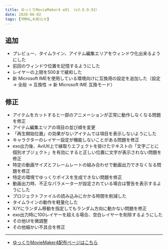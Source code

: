 ```yaml
---
title: ゆっくりMovieMaker4 α91 （v3.9.9.91）
date: 2020-06-02
tags: [YMM4,お知らせ]
---
```

## 追加
- プレビュー、タイムライン、アイテム編集エリアをウィンドウ化出来るようにした
- 前回のウィンドウ位置を記憶するようにした
- レイヤーの上限を500まで緩和した
- 新 Microsoft IMEを使用している環境向けに互換用の設定を追加した（設定 → 全般 → 互換性 → 新 Microsoft IME 互換モード）
## 修正
- アイテムをカットすると一部のアニメーションが正常に動作しなくなる問題を修正
- アイテム編集エリアの項目の並び順を変更
- 「再生開始位置」の効果がないアイテムでは項目を表示しないようにした
- キャラクターのレイヤー設定が機能しないことがある問題を修正
- exo出力後、AviUtl上で縁取りエフェクトを掛けたテキストの「文字ごとに個別オブジェクト」を有効にすると正しい位置に文字が表示されない問題を修正
- 特定の動画サイズとフレームレートの組み合わせで動画出力できなくなる問題を修正
- 特定の環境でゆっくりボイスを生成できない問題を修正
- 動画出力時、不正なパラメーターが設定されている場合は警告を表示するようにした
- プロジェクトファイルの読み込みにかかる時間を削減した
- タイムラインの動作を軽量化した
- X/Yにランダム移動を指定してもランダム方向に動かない問題を修正
- exo出力時に100レイヤーを超える場合、空白レイヤーを削除するようにした
- その他UIを微調整
- その他細かい不具合を修正

---

- [ゆっくりMovieMaker4配布ページはこちら](../index.md)
